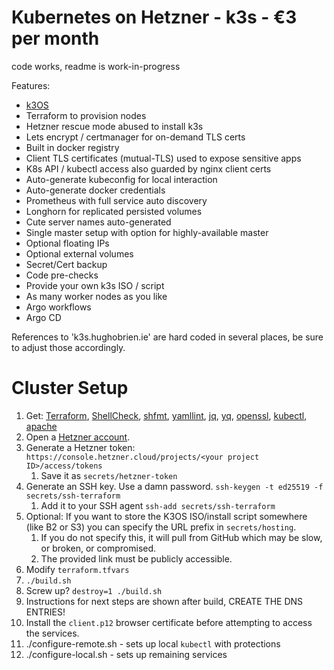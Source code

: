 # Kubernetes on Hetzner - k3s - €3 per month

code works, readme is work-in-progress

Features:
- [k3OS](https://github.com/rancher/k3os)
- Terraform to provision nodes
- Hetzner rescue mode abused to install k3s
- Lets encrypt / certmanager for on-demand TLS certs
- Built in docker registry
- Client TLS certificates (mutual-TLS) used to expose sensitive apps
- K8s API / kubectl access also guarded by nginx client certs
- Auto-generate kubeconfig for local interaction
- Auto-generate docker credentials
- Prometheus with full service auto discovery
- Longhorn for replicated persisted volumes
- Cute server names auto-generated
- Single master setup with option for highly-available master
- Optional floating IPs
- Optional external volumes
- Secret/Cert backup
- Code pre-checks
- Provide your own k3s ISO / script
- As many worker nodes as you like
- Argo workflows
- Argo CD

References to 'k3s.hughobrien.ie' are hard coded in several places, be sure to adjust those accordingly.

# Cluster Setup
1. Get: [Terraform](https://www.terraform.io/downloads.html), [ShellCheck](https://www.shellcheck.net/), [shfmt](https://github.com/mvdan/sh), [yamllint](https://pypi.org/project/yamllint/), [jq](https://stedolan.github.io/jq/), [yq](https://pypi.org/project/yq/), [openssl](https://www.openssl.org/), [kubectl](https://kubernetes.io/docs/tasks/tools/install-kubectl/), [apache](https://httpd.apache.org/)
1. Open a [Hetzner account](https://www.hetzner.com/).
1. Generate a Hetzner token: `https://console.hetzner.cloud/projects/<your project ID>/access/tokens`
	1. Save it as `secrets/hetzner-token`
1. Generate an SSH key. Use a damn password. `ssh-keygen -t ed25519 -f secrets/ssh-terraform`
	1. Add it to your SSH agent `ssh-add secrets/ssh-terraform`
1. Optional: If you want to store the K3OS ISO/install script somewhere (like B2 or S3) you can specify the URL prefix in `secrets/hosting`.
	1. If you do not specify this, it will pull from GitHub which may be slow, or broken, or compromised.
	1. The provided link must be publicly accessible.
1. Modify `terraform.tfvars`
1. `./build.sh`
1. Screw up? `destroy=1 ./build.sh`
1. Instructions for next steps are shown after build, CREATE THE DNS ENTRIES!
1. Install the `client.p12` browser certificate before attempting to access the services.
1. ./configure-remote.sh -  sets up local `kubectl` with protections
1. ./configure-local.sh  -  sets up remaining services
